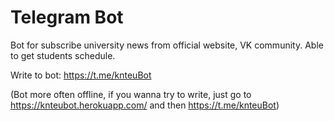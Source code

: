 # Telegram Bot
Bot for subscribe university news from official website, VK community. Able to get students schedule.

Write to bot: https://t.me/knteuBot

(Bot more often offline, if you wanna try to write, just go to https://knteubot.herokuapp.com/ and then https://t.me/knteuBot)
